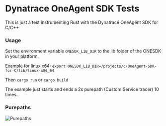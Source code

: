 # Dynatrace OneAgent SDK Tests

This is just a test instrumenting Rust with the Dynatrace OneAgent SDK for C/C++


### Usage
Set the environment variable `ONESDK_LIB_DIR` to the lib folder of the ONESDK in your platform.

Example for linux x64:
`export ONESDK_LIB_DIR=/projects/c/OneAgent-SDK-for-C/lib/linux-x86_64`

Then `cargo run` or `cargo build`

The example just starts and ends a 2s purepath (Custom Service tracer) 10 times. 


### Purepaths

![Purepaths](https://i.imgur.com/MPgFnja.png)